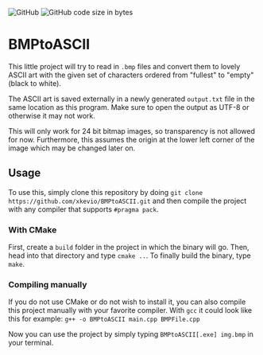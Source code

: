 ![GitHub](https://img.shields.io/github/license/xkevio/BMPtoASCII) ![GitHub code size in bytes](https://img.shields.io/github/languages/code-size/xkevio/BMPtoASCII)
# BMPtoASCII

This little project will try to read in `.bmp` files and convert them to lovely ASCII art with the given
set of characters ordered from "fullest" to "empty" (black to white).

The ASCII art is saved externally in a newly generated `output.txt` file in the same location as this program.
Make sure to open the output as UTF-8 or otherwise it may not work.

This will only work for 24 bit bitmap images, so transparency is not allowed for now.
Furthermore, this assumes the origin at the lower left corner of the image which may be changed later on.

## Usage

To use this, simply clone this repository by doing
`git clone https://github.com/xkevio/BMPtoASCII.git`
and then compile the project with any compiler that supports `#pragma pack`.

### With CMake
First, create a `build` folder in the project in which the binary will go.
Then, head into that directory and type `cmake ..`.
To finally build the binary, type `make`.

### Compiling manually
If you do not use CMake or do not wish to install it, you can also compile this project manually with
your favorite compiler. With `gcc` it could look like this for example:
`g++ -o BMPtoASCII main.cpp BMPFile.cpp`

Now you can use the project by simply typing
`BMPtoASCII[.exe] img.bmp` in your terminal.
